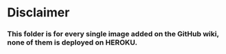 # Disclaimer
### This folder is for every single image added on the GitHub wiki, none of them is deployed on HEROKU.
